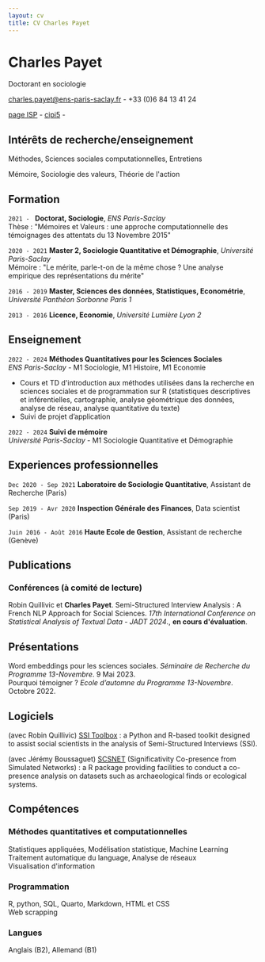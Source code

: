 ```yaml
---
layout: cv
title: CV Charles Payet
---
```

# Charles Payet
Doctorant en sociologie

<a href="charles.payet@ens-paris-saclay.fr">charles.payet@ens-paris-saclay.fr</a> - +33 (0)6 84 13 41 24

<div id="webaddress">
  <a href="https://isp.cnrs.fr/project/payet-charles/"><i class="fa-solid fa-house"></i> page ISP</a> - 
  <a href="https://github.com/cipi5"><i class="fa-brands fa-github"></i> cipi5</a> - 
</div>

## Intérêts de recherche/enseignement

Méthodes, Sciences sociales computationnelles, Entretiens

Mémoire, Sociologie des valeurs, Théorie de l'action

## Formation

`2021 - `
**Doctorat, Sociologie**, *ENS Paris-Saclay*<br/>
Thèse : "Mémoires et Valeurs : une approche computationnelle des témoignages des attentats du 13 Novembre 2015"

`2020 - 2021`
**Master 2, Sociologie Quantitative et Démographie**, *Université Paris-Saclay*<br/>
Mémoire : "Le mérite, parle-t-on de la même chose ? Une analyse empirique des représentations du mérite"

`2016 - 2019`
**Master, Sciences des données, Statistiques, Econométrie**, *Université Panthéon Sorbonne Paris 1*

`2013 - 2016`
**Licence, Economie**, *Université Lumière Lyon 2*

## Enseignement

`2022 - 2024`
**Méthodes Quantitatives pour les Sciences Sociales**<br/>
*ENS Paris-Saclay* - M1 Sociologie, M1 Histoire, M1 Economie
- Cours et TD d'introduction aux méthodes utilisées dans la recherche en sciences sociales et de programmation sur R (statistiques descriptives et inférentielles, cartographie, analyse géométrique des données, analyse de réseau, analyse quantitative du texte)
- Suivi de projet d’application

`2022 - 2024`
**Suivi de mémoire**<br/>
*Université Paris-Saclay* - M1 Sociologie Quantitative et Démographie

## Experiences professionnelles

`Dec 2020 - Sep 2021`
**Laboratoire de Sociologie Quantitative**, Assistant de Recherche (Paris)

`Sep 2019 - Avr 2020`
**Inspection Générale des Finances**, Data scientist (Paris)

`Juin 2016 - Août 2016`
**Haute Ecole de Gestion**, Assistant de recherche (Genève)

## Publications 

### Conférences (à comité de lecture)

Robin Quillivic et **Charles Payet**. Semi-Structured Interview Analysis : A French NLP Approach for Social Sciences. *17th International Conference on Statistical Analysis of Textual Data - JADT 2024*., **en cours d'évaluation**.

## Présentations

Word embeddings pour les sciences sociales. *Séminaire de Recherche du Programme 13-Novembre*. 9 Mai 2023.<br/>
Pourquoi témoigner ? *Ecole d’automne du Programme 13-Novembre*. Octobre 2022.

## Logiciels

(avec Robin Quillivic) <a href="https://github.com/psycholinguistics2125/ssi-toolbox-fr">SSI Toolbox</a> : a Python and R-based toolkit designed to assist social scientists in the analysis of Semi-Structured Interviews (SSI). 

(avec Jérémy Boussaguet) <a href="https://gitlab.com/cipi/scsnet">SCSNET</a> (Significativity Co-presence from Simulated Networks) : a R package providing facilities to conduct a co-presence analysis on datasets such as archaeological finds or ecological systems.

## Compétences

### Méthodes quantitatives et computationnelles
Statistiques appliquées, Modélisation statistique, Machine Learning<br/>
Traitement automatique du language, Analyse de réseaux<br/>
Visualisation d'information

### Programmation
R, python, SQL, Quarto, Markdown, HTML et CSS<br/>
Web scrapping

### Langues
Anglais (B2), Allemand (B1)

